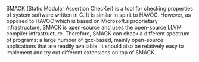 
SMACK (Static Modular Assertion ChecKer) is a tool for checking properties of
system software written in C. It is similar in spirit to HAVOC. However, as
opposed to HAVOC which is based on Microsoft.s proprietary infrastructure,
SMACK is open-source and uses the open-source LLVM compiler infrastructure.
Therefore, SMACK can check a different spectrum of programs: a large number of
gcc-based, mainly open-source applications that are readily available. It
should also be relatively easy to implement and try out different extensions on
top of SMACK.

